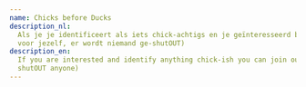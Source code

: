```yaml
---
name: Chicks before Ducks
description_nl:
  Als je je identificeert als iets chick-achtigs en je geïnteresseerd bent ben je welkom in deze groep! (Beslis 
  voor jezelf, er wordt niemand ge-shutOUT)
description_en:
  If you are interested and identify anything chick-ish you can join our group 😊 (decide for yourself we don’t
  shutOUT anyone)
---
```

